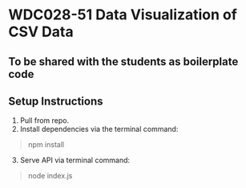 # WDC028-51 Data Visualization of CSV Data

## To be shared with the students as boilerplate code

## Setup Instructions
1. Pull from repo.
2. Install dependencies via the terminal command:
> npm install
3. Serve API via terminal command:
> node index.js